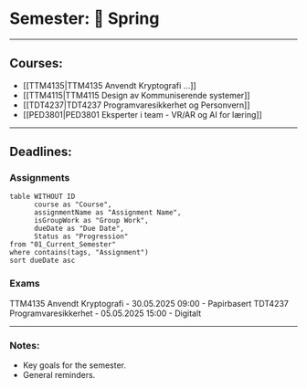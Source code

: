 # Semester: 🌸 Spring

---
## Courses:

- [[TTM4135|TTM4135 Anvendt Kryptografi ...]]
- [[TTM4115|TTM4115 Design av Kommuniserende systemer]]
- [[TDT4237|TDT4237 Programvaresikkerhet og Personvern]]
- [[PED3801|PED3801 Eksperter i team - VR/AR og AI for læring]]

---
## Deadlines:

### Assignments

```dataview
table WITHOUT ID
	  course as "Course",
      assignmentName as "Assignment Name", 
      isGroupWork as "Group Work", 
      dueDate as "Due Date", 
      Status as "Progression"
from "01_Current_Semester"
where contains(tags, "Assignment")
sort dueDate asc

```

### Exams

TTM4135 Anvendt Kryptografi - 30.05.2025 09:00 - Papirbasert
TDT4237 Programvaresikkerhet - 05.05.2025 15:00 - Digitalt

---
### Notes:
- Key goals for the semester.
- General reminders.